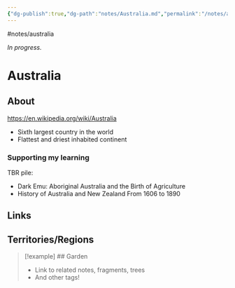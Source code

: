 ```yaml
---
{"dg-publish":true,"dg-path":"notes/Australia.md","permalink":"/notes/australia/","created":"2025-03-17T17:51:37.938-04:00","updated":"2025-03-22T21:02:37.791-04:00"}
---
```


#notes/australia

*In progress.*
# Australia

## About
https://en.wikipedia.org/wiki/Australia
- Sixth largest country in the world
- Flattest and driest inhabited continent
### Supporting my learning
TBR pile:
- Dark Emu: Aboriginal Australia and the Birth of Agriculture
- History of Australia and New Zealand From 1606 to 1890

## Links

## Territories/Regions

> [!example] ## Garden
> - Link to related notes, fragments, trees
> - And other tags!

